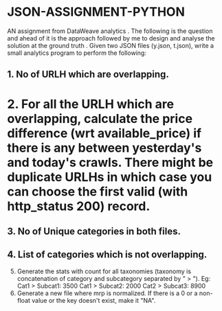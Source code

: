 # JSON-ASSIGNMENT-PYTHON
AN assignment from DataWeave analytics .
The following is the question and ahead of it is the approach followed by me to design and analyse the solution at the ground truth . 
Given two JSON files (y.json, t.json), write a small analytics program to perform the following:
## 1. No of URLH which are overlapping.
# 2. For all the URLH which are overlapping, calculate the price difference (wrt available_price) if there is any between yesterday's and today's crawls. There might be duplicate URLHs in which case you can choose the first valid (with http_status 200) record.
## 3. No of Unique categories in both files.
## 4. List of categories which is not overlapping.
5. Generate the stats with count for all taxonomies (taxonomy is concatenation of category and subcategory separated by " > ").
Eg:
Cat1 > Subcat1: 3500
Cat1 > Subcat2: 2000
Cat2 > Subcat3: 8900
6. Generate a new file where mrp is normalized. If there is a 0 or a non-float value or the key doesn't exist, make it "NA".
